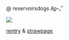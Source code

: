 @  reservoirsdogs 𝜗𝜚⋆₊˚

![](https://64.media.tumblr.com/207935a6b200eeb20782dfaed1098502/8866915a5ebcb18e-25/s500x750/ecb747bad41529999755264a7d0bc39420ee7bc0.gifv)

[rentry](https://rentry.co/reservoirsdog) & [strawpage](https://slutever.straw.page/)


